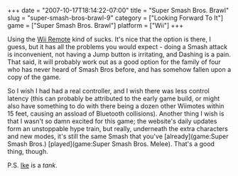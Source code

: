 +++
date = "2007-10-17T18:14:22-07:00"
title = "Super Smash Bros. Brawl"
slug = "super-smash-bros-brawl-9"
category = ["Looking Forward To It"]
game = ["Super Smash Bros. Brawl"]
platform = ["Wii"]
+++

Using the <a href="http://www.smashbros.com/en_us/howto/basic/basic07.html">Wii Remote</a> kind of sucks.  It's nice that the option is there, I guess, but it has all the problems you would expect - doing a Smash attack is inconvenient, not having a Jump button is irritating, and Dashing is a pain.  That said, it will probably work out as a good option for the family of four who has never heard of Smash Bros before, and has somehow fallen upon a copy of the game.

So I wish I had had a real controller, and I wish there was less control latency (this can probably be attributed to the early game build, or might also have something to do with there being a dozen other Wiimotes within 15 feet, causing an assload of Bluetooth collisions).  Another thing I wish is that I wasn't so damn excited for this game; the website's daily updates form an unstoppable hype train, but really, underneath the extra characters and new modes, it's still the same Smash that you've [already](game:Super Smash Bros.) [played](game:Super Smash Bros. Melee).  That's a good thing, though.

P.S. <a href="http://www.smashbros.com/en_us/characters/ike.html">Ike</a> is a <i>tank</i>.